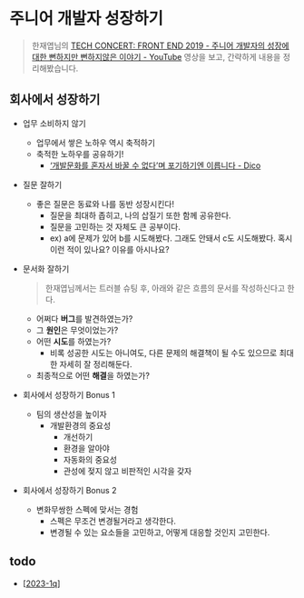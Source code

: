 # 주니어 개발자 성장하기

> 한재엽님의 [TECH CONCERT: FRONT END 2019 - 주니어 개발자의 성장에 대한 뻔하지만 뻔하지않은 이야기 - YouTube](https://www.youtube.com/watch?v=nKKlYEVMhhY&t=228s) 영상을 보고, 간략하게 내용을 정리해봤습니다.

## 회사에서 성장하기

- 업무 소비하지 않기

  - 업무에서 쌓은 노하우 역시 축적하기
  - 축적한 노하우를 공유하기!
    - [‘개발문화를 혼자서 바꿀 수 없다’며 포기하기엔 이릅니다 - Dico](https://dico.me/topic/articles/296/ko)

- 질문 잘하기

  - 좋은 질문은 동료와 나를 동반 성장시킨다!
    - 질문을 최대하 좁히고, 나의 삽질기 또한 함께 공유한다.
    - 질문을 고민하는 것 자체도 큰 공부이다.
    - ex) a에 문제가 있어 b를 시도해봤다. 그래도 안돼서 c도 시도해봤다. 혹시 이런 적이 있나요? 이유를 아시나요?

- 문서화 잘하기

  > 한재엽님께서는 트러블 슈팅 후, 아래와 같은 흐름의 문서를 작성하신다고 한다.

  - 어쩌다 **버그**를 발견하였는가?
  - 그 **원인**은 무엇이었는가?
  - 어떤 **시도**를 하였는가?
    - 비록 성공한 시도는 아니여도, 다른 문제의 해결책이 될 수도 있으므로 최대한 자세히 잘 정리해둔다.
  - 최종적으로 어떤 **해결**을 하였는가?

- 회사에서 성장하기 Bonus 1

  - 팀의 생산성을 높이자
    - 개발환경의 중요성
      - 개선하기
      - 환경을 알아야
      - 자동화의 중요성
      - 관성에 젖지 않고 비판적인 시각을 갖자

- 회사에서 성장하기 Bonus 2
  - 변화무쌍한 스펙에 맞서는 경험
    - 스펙은 무조건 변경될거라고 생각한다.
    - 변경될 수 있는 요소들을 고민하고, 어떻게 대응할 것인지 고민한다.


## todo
  - [[2023-1q]]




[//begin]: # "Autogenerated link references for markdown compatibility"
[2023-1q]: 2023-1q.md "2023 1q"
[//end]: # "Autogenerated link references"